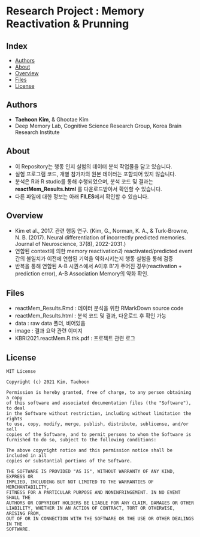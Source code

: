 # Research Project : Memory Reactivation & Prunning

## Index
  - [Authors](#authors) 
  - [About](#about) 
  - [Overview](#overview) 
  - [Files](#files)
  - [License](#license)

## Authors
- **Taehoon Kim**, & Ghootae Kim
- Deep Memory Lab, Cognitive Science Research Group, Korea Brain Research Institute

## About
- 이 Repository는 행동 인지 실험의 데이터 분석 작업물을 담고 있습니다.
- 실험 프로그램 코드, 개별 참가자의 원본 데이터는 포함되어 있지 않습니다. 
- 분석은 R과 R studio를 통해 수행되었으며, 분석 코드 및 결과는 **reactMem_Results.html** 를 다운로드받아서 확인할 수 있습니다. 
- 다른 파일에 대한 정보는 아래 **FILES**에서 확인할 수 있습니다.

## Overview
- Kim et al., 2017. 관련 행동 연구. (Kim, G., Norman, K. A., & Turk-Browne, N. B. (2017). Neural differentiation of incorrectly predicted memories. Journal of Neuroscience, 37(8), 2022-2031.)
- 연합된 context에 의한 memory reactivation과 reactivated/predicted event 간의 불일치가 이전에 연합된 기억을 약화시키는지 행동 실험을 통해 검증
- 반복을 통해 연합된 A-B 시퀀스에서 A이후 B'가 주어진 경우(reactivation + prediction error), A-B Association Memory의 약화 확인.

## Files
- reactMem_Results.Rmd : 데이터 분석을 위한 RMarkDown source code
- reactMem_Results.html : 분석 코드 및 결과, 다운로드 후 확인 가능
- data : raw data 폴더, 비어있음
- image : 결과 요약 관련 이미지
- KBRI2021.reactMem.R.thk.pdf : 프로젝트 관련 로그

## License

```
MIT License

Copyright (c) 2021 Kim, Taehoon

Permission is hereby granted, free of charge, to any person obtaining a copy
of this software and associated documentation files (the "Software"), to deal
in the Software without restriction, including without limitation the rights
to use, copy, modify, merge, publish, distribute, sublicense, and/or sell
copies of the Software, and to permit persons to whom the Software is
furnished to do so, subject to the following conditions:

The above copyright notice and this permission notice shall be included in all
copies or substantial portions of the Software.

THE SOFTWARE IS PROVIDED "AS IS", WITHOUT WARRANTY OF ANY KIND, EXPRESS OR
IMPLIED, INCLUDING BUT NOT LIMITED TO THE WARRANTIES OF MERCHANTABILITY,
FITNESS FOR A PARTICULAR PURPOSE AND NONINFRINGEMENT. IN NO EVENT SHALL THE
AUTHORS OR COPYRIGHT HOLDERS BE LIABLE FOR ANY CLAIM, DAMAGES OR OTHER
LIABILITY, WHETHER IN AN ACTION OF CONTRACT, TORT OR OTHERWISE, ARISING FROM,
OUT OF OR IN CONNECTION WITH THE SOFTWARE OR THE USE OR OTHER DEALINGS IN THE
SOFTWARE.

```
